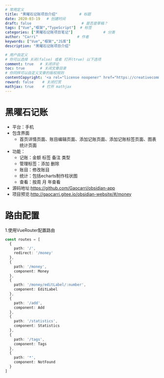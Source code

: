 ```yaml
---
# 常用定义
title: "黑曜石记账项目介绍"          # 标题
date: 2020-03-19   # 创建时间
draft: false                       # 是否是草稿？
tags: ["Vue","框架","TypeScript"]  # 标签
categories: ["黑曜石记账项目笔记"]              # 分类
author: "Carri"                  # 作者
keywords: ["Vue","框架","JS库"]
description: "黑曜石记账项目介绍"  

# 用户自定义
# 你可以选择 关闭(false) 或者 打开(true) 以下选项
comment: true   # 关闭评论
toc: true       # 关闭文章目录
# 你同样可以自定义文章的版权规则
contentCopyright: '<a rel="license noopener" href="https://creativecommons.org/licenses/by-nc-nd/4.0/" target="_blank">CC BY-NC-ND 4.0</a>'
reward: false	 # 关闭打赏
mathjax: true    # 打开 mathjax
---
```


# 黑曜石记账

- 平台：手机
- 包含界面
  - 首页详情页面、账目编辑页面、添加记账页面、添加记账标签页面、图表统计页面
- 功能：
  - 记账：金额 标签 备注 类型
  - 管理标签：添加 删除
  - 账目：修改账目
  - 统计：包括echarts制作柱状图
  - 查看：按周 月 年查看
- 源码地址:https://github.com/Gaocarri/obsidian-app
- 项目预览:http://gaocarri.gitee.io/obsidian-website/#/money

# 路由配置

1.使用VueRouter配置路由

```typescript
const routes = [
  {
    path: '/',
    redirect: '/money'
  },
  {
    path: '/money',
    component: Money
  },
  {
    path: '/money/editLabel/:number',
    component: EditLabel
  },
  {
    path: '/add',
    component: Add
  },
  {
    path: '/statistics',
    component: Statistics
  },
  {
    path: '/tags',
    component: Tags
  },
  {
    path: '*',
    component: NotFound
  }
]
```
